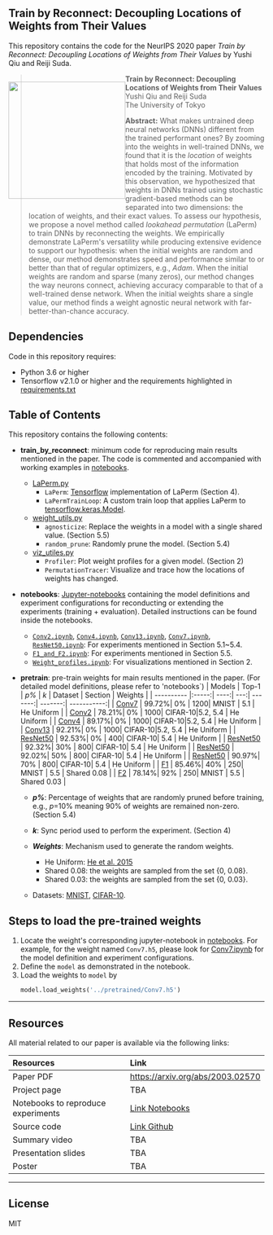 ## Train by Reconnect: Decoupling Locations of Weights from Their Values

This repository contains the code for the NeurIPS 2020 paper *Train by Reconnect: Decoupling Locations of Weights from Their Values* by Yushi Qiu and Reiji Suda.

<p align="left" style="float: left;">
  <img src="https://github.com/ihsuy/Train-by-Reconnect/blob/main/Images/perm4.gif?raw=true" height="230">
</p> 


> **Train by Reconnect: Decoupling Locations of Weights from Their Values**<br>
> Yushi Qiu and Reiji Suda <br>
> The University of Tokyo
>
> **Abstract:** What makes untrained deep neural networks (DNNs) different from the trained performant ones? By zooming into the weights in well-trained DNNs, we found that it is the *location* of weights that holds most of the information encoded by the training. Motivated by this observation, we hypothesized that weights in DNNs trained using stochastic gradient-based methods can be separated into two dimensions: the location of weights, and their exact values. To assess our hypothesis, we propose a novel method called *lookahead permutation* (LaPerm) to train DNNs by reconnecting the weights. We empirically demonstrate LaPerm's versatility while producing extensive evidence to support our hypothesis: when the initial weights are random and dense, our method demonstrates speed and performance similar to or better than that of regular optimizers, e.g., *Adam*. When the initial weights are random and sparse (many zeros), our method changes the way neurons connect, achieving accuracy comparable to that of a well-trained dense network. When the initial weights share a single value, our method finds a weight agnostic neural network with far-better-than-chance accuracy.
>


## Dependencies
Code in this repository requires:
- Python 3.6 or higher
- Tensorflow v2.1.0 or higher
and the requirements highlighted in [requirements.txt](./requirements.txt)

## Table of Contents
This repository contains the following contents:
- **train_by_reconnect**: minimum code for reproducing main results mentioned in the paper. The code is commented and accompanied with working examples in [notebooks](./notebooks).
    - [LaPerm.py](./train_by_reconnect/LaPerm.py)
        - `LaPerm`: [Tensorflow](https://www.tensorflow.org/) implementation of LaPerm (Section 4).
        - `LaPermTrainLoop`: A custom train loop that applies LaPerm to [tensorflow.keras.Model](https://www.tensorflow.org/api_docs/python/tf/keras/Model).
    - [weight_utils.py](./train_by_reconnect/weight_utils.py)
        - `agnosticize`: Replace the weights in a model with a single shared value. (Section 5.5)
        - `random_prune`: Randomly prune the model. (Section 5.4)
    - [viz_utiles.py](./train_by_reconnect/viz_utils.py)
        - `Profiler`: Plot weight profiles for a given model. (Section 2)
        - `PermutationTracer`: Visualize and trace how the locations of weights has changed.       
- **notebooks**: [Jupyter-notebooks](./notebooks) containing the model definitions and experiment configurations for reconducting or extending the experiments (training + evaluation). Detailed instructions can be found inside the notebooks.
    - [`Conv2.ipynb`](./notebooks/Conv2.ipynb), [`Conv4.ipynb`](./notebooks/Conv4.ipynb), [`Conv13.ipynb`](./notebooks/Conv13.ipynb), [`Conv7.ipynb`](./notebooks/Conv7.ipynb), [`ResNet50.ipynb`]((./notebooks/ResNet50.ipynb)): For experiments mentioned in Section 5.1~5.4.
    - [`F1_and_F2.ipynb`](./notebooks/F1_and_F2.ipynb): For experiments mentioned in Section 5.5.
    - [`Weight_profiles.ipynb`](./notebooks/Weight_profiles.ipynb): For visualizations mentioned in Section 2.
- **pretrain**: pre-train weights for main results mentioned in the paper. (For detailed model definitions, please refer to 'notebooks`)
    | Models     | Top-1 | *p%* | *k* | Dataset | Section | Weights |
    | ---------- |:-----:| ----:| ---:| -------:| -------:| -----------:| 
    | [Conv7](./pretrained/Conv7.h5)      | 99.72%| 0%   | 1200|   MNIST |     5.1 | He Uniform  |
    | [Conv2](./pretrained/Conv2.h5)      | 78.21%| 0%   | 1000| CIFAR-10|5.2, 5.4 | He Uniform  |
    | [Conv4](./pretrained/Conv4.h5)      | 89.17%| 0%   | 1000| CIFAR-10|5.2, 5.4 | He Uniform  |
    | [Conv13](./pretrained/Conv13.h5)     | 92.21%| 0%   | 1000| CIFAR-10|5.2, 5.4 | He Uniform  |
    | [ResNet50](./pretrained/resnet50.h5)   | 92.53%| 0%   |  400| CIFAR-10|     5.4 | He Uniform  |
    | [ResNet50](./pretrained/resnet50_30.h5)   | 92.32%| 30%  |  800| CIFAR-10|     5.4 | He Uniform  |
    | [ResNet50](./pretrained/resnet50_50.h5)   | 92.02%| 50%  |  800| CIFAR-10|     5.4 | He Uniform  |
    | [ResNet50](./pretrained/resnet50_70.h5)   | 90.97%| 70%  |  800| CIFAR-10|     5.4 | He Uniform  |
    | [F1](./pretrained/F1.h5)         | 85.46%| 40%  |  250|   MNIST |     5.5 | Shared 0.08 |
    | [F2](./pretrained/F2.h5)         | 78.14%| 92%  |  250|   MNIST |     5.5 | Shared 0.03 |
    
    - ***p%***: Percentage of weights that are randomly pruned before training, e.g., *p*=10% meaning 90% of weights are remained non-zero. (Section 5.4)

    - ***k***: Sync period used to perform the experiment. (Section 4)
    - ***Weights***: Mechanism used to generate the random weights.
        - He Uniform: [He et al. 2015](https://arxiv.org/abs/1502.01852)
        - Shared 0.08: the weights are sampled from the set {0, 0.08}.
        - Shared 0.03: the weights are sampled from the set {0, 0.03}.
    - Datasets: [MNIST](http://yann.lecun.com/exdb/mnist/), [CIFAR-10](https://www.cs.toronto.edu/~kriz/cifar.html).


## Steps to load the pre-trained weights
1. Locate the weight's corresponding jupyter-notebook in [notebooks](./notebooks). For example, for the weight named `Conv7.h5`, please look for [Conv7.ipynb](./notebooks/Conv7.ipynb) for the model definition and experiment configurations.
2. Define the `model` as demonstrated in the notebook.
3. Load the weights to `model` by
    ```python
    model.load_weights('../pretrained/Conv7.h5')
    ```
---
## Resources

All material related to our paper is available via the following links:

| Resources                    | Link
| :--------------           | :----------
| Paper PDF | https://arxiv.org/abs/2003.02570
| Project page | TBA
| Notebooks to reproduce experiments | [Link Notebooks](./notebooks)
| Source code | [Link Github](https://github.com/ihsuy/Train-by-Reconnect)
| Summary video | TBA
| Presentation slides | TBA
| Poster | TBA

---
## License
MIT
